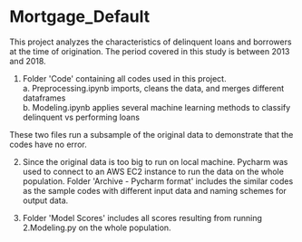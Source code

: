 # Mortgage_Default
 This project analyzes the characteristics of delinquent loans and borrowers at the time of origination. The period covered in this study is between 2013 and 2018.
 
 1. Folder 'Code' containing all codes used in this project.   
   a. Preprocessing.ipynb imports, cleans the data, and merges different dataframes  
   b. Modeling.ipynb applies several machine learning methods to classify delinquent vs performing loans  
 
 These two files run a subsample of the original data to demonstrate that the codes have no error.  
 
 2. Since the original data is too big to run on local machine. Pycharm was used to connect to an AWS EC2 instance to run the data on the whole population. Folder 'Archive - Pycharm format' includes the similar codes as the sample codes with different input data and naming schemes for output data.  
 
 3. Folder 'Model Scores' includes all scores resulting from running 2.Modeling.py on the whole population.  
